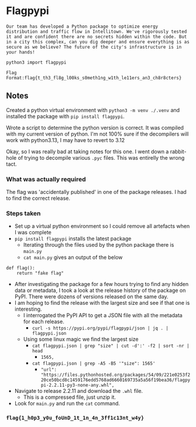 # Flagpypi

```text
Our team has developed a Python package to optimize energy distribution and traffic flow in Intellitown. We've rigorously tested it and are confident there are no secrets hidden within the code. But in a city this complex, can you dig deeper and ensure everything is as secure as we believe? The future of the city's infrastructure is in your hands!

python3 import flagpypi

Flag Format:flag{t_th3_fl8g_l00ks_s0meth1ng_w1th_le11ers_an3_ch8r8cters}
```

## Notes

Created a python virtual environment with `python3 -m venv ./.venv` and installed the package with `pip install flagpypi`.

Wrote a script to determine the python version is correct. It was compiled with my current version of python. I'm not 100% sure if the decompilers will work with python3.13, I may have to revert to 3.12

Okay, so I was really bad at taking notes for this one. I went down a rabbit-hole of trying to decompile various `.pyc` files. This was entirelly the wrong tact.

### What was actually required

The flag was 'accidentally published' in one of the package releases. I had to find the correct release.

### Steps taken

- Set up a virtual python environment so I could remove all artefacts when I was complete
- `pip install flagpypi` installs the latest package
  - Iterating through the files used by the python package there is `main.py`
  - `cat main.py` gives an output of the below

```text
def flag():
    return "fake flag"
```

- After investigating the package for a few hours trying to find any hidden data or metadata, I took a look at the release history of the package on PyPI. There were dozens of versions released on the same day.
- I am hoping to find the release with the largest size and see if that one is interesting.
  - I interrogated the PyPI API to get a JSON file with all the metadata for each release.
    - `curl -s https://pypi.org/pypi/flagpypi/json | jq . | flagpypi.json`
  - Using some linux magic we find the largest size
    - `cat flagpypi.json | grep "size" | cut -d':' -f2 | sort -nr | head`
      - `1565,`
    - `cat flagpypi.json | grep -A5 -B5 '"size": 1565'`
      - `"url": "https://files.pythonhosted.org/packages/54/09/221e0253f220ce50bcd8c1459176edd5768ad6660169735a5a56f19bea36/flagpypi-2.2.11-py3-none-any.whl",`
- Navigate to release 2.2.11 and download the `.whl` file.
  - This is a compressed file, just unzip it.
- Look for `main.py` and run the `cat` command.

### `flag{1_h0p3_y0u_foUnD_1t_1n_4n_3ff1c13nt_w4y}`
